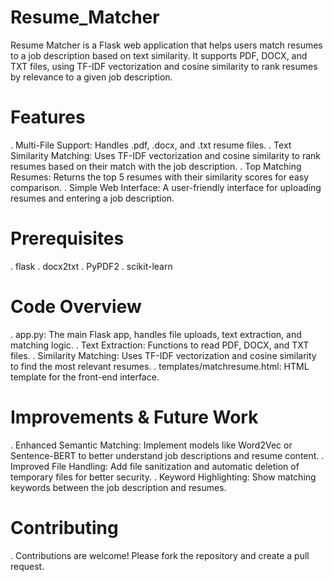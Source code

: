 # Resume_Matcher
Resume Matcher is a Flask web application that helps users match resumes to a job description based on text similarity.
It supports PDF, DOCX, and TXT files, using TF-IDF vectorization and cosine similarity to rank resumes by relevance to a given job description.

# Features
. Multi-File Support: Handles .pdf, .docx, and .txt resume files.
. Text Similarity Matching: Uses TF-IDF vectorization and cosine similarity to rank resumes based on their match with the job description.
. Top Matching Resumes: Returns the top 5 resumes with their similarity scores for easy comparison.
. Simple Web Interface: A user-friendly interface for uploading resumes and entering a job description.

# Prerequisites
 . flask 
 . docx2txt
 . PyPDF2 
 . scikit-learn

 # Code Overview
 . app.py: The main Flask app, handles file uploads, text extraction, and matching logic.
 . Text Extraction: Functions to read PDF, DOCX, and TXT files.
 . Similarity Matching: Uses TF-IDF vectorization and cosine similarity to find the most relevant resumes.
 . templates/matchresume.html: HTML template for the front-end interface.

# Improvements & Future Work
. Enhanced Semantic Matching: Implement models like Word2Vec or Sentence-BERT to better understand job descriptions and resume content.
. Improved File Handling: Add file sanitization and automatic deletion of temporary files for better security.
. Keyword Highlighting: Show matching keywords between the job description and resumes.

# Contributing
. Contributions are welcome! Please fork the repository and create a pull request.


